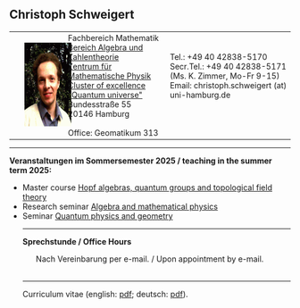 <h2>Christoph Schweigert</h2>
<table summary="Adressinformationen" align="center" cellspacing="2" width="85%">
<tbody><tr>
<td>
<img hspace="20" height="150" alt="Photo" src="fot.gif">
</td>
<td>
Fachbereich Mathematik<br>
<a href="http://www.math.uni-hamburg.de/spag/az"> Bereich Algebra und 
Zahlentheorie </a> <br>
<a href="http://www.zmp.uni-hamburg.de"> Zentrum f&uuml;r Mathematische 
Physik</a> <br>
<a href="https://www.qu.uni-hamburg.de/">Cluster of excellence "Quantum universe"</a><br>
Bundesstraße 55 <br>
20146 Hamburg<br> <br>
Office: Geomatikum 313
</td>
<td>
Tel.: +49 40 42838-5170 <br>
Secr.Tel.: +49 40 42838-5171 <br>
(Ms. K. Zimmer, Mo-Fr 9-15) <br>
Email:
christoph.schweigert (at) uni-hamburg.de<br><br><br>
</td>
</tr>
</tbody></table>
<hr>
<p>

<strong>
Veranstaltungen im Sommersemester 2025 / teaching in the summer term
2025:</strong>
<ul>
<li> Master course <a href="https://www.math.uni-hamburg.de/home/schweigert/ss25/hopf.html">
Hopf algebras, quantum groups and topological field theory</a>
<li> Research seminar <a href="https://www.math.uni-hamburg.de/home/schweigert/ss25/fose.html">
Algebra and mathematical physics</a>
<li> Seminar <a href="http://zmp.math.uni-hamburg.de/frame.php?lg=en&sheet=events&subsheet=3">
Quantum physics and geometry</a></li>
</li>


<p></p>
<hr>
<p>
<strong>Sprechstunde / Office Hours </strong><br>
<p></p>
<ul>
Nach Vereinbarung per e-mail. / Upon appointment by e-mail. 
</ul>
<br>
<hr>
Curriculum vitae
(english: <a href="cv.pdf">pdf</a>;
deutsch: <a href="cvd.pdf">pdf</a>).

